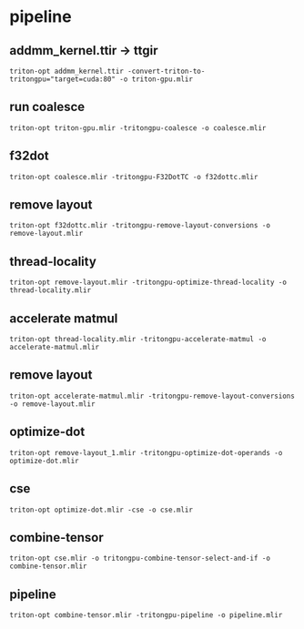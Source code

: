 # pipeline 
## addmm_kernel.ttir -> ttgir
`triton-opt addmm_kernel.ttir -convert-triton-to-tritongpu="target=cuda:80" -o triton-gpu.mlir`
## run coalesce
`triton-opt triton-gpu.mlir -tritongpu-coalesce -o coalesce.mlir`
## f32dot
`triton-opt coalesce.mlir -tritongpu-F32DotTC -o f32dottc.mlir`
## remove layout
`triton-opt f32dottc.mlir -tritongpu-remove-layout-conversions -o remove-layout.mlir`
## thread-locality
`triton-opt remove-layout.mlir -tritongpu-optimize-thread-locality -o thread-locality.mlir`
## accelerate matmul
`triton-opt thread-locality.mlir -tritongpu-accelerate-matmul -o accelerate-matmul.mlir`
## remove layout
`triton-opt accelerate-matmul.mlir -tritongpu-remove-layout-conversions -o remove-layout.mlir`
## optimize-dot
`triton-opt remove-layout_1.mlir -tritongpu-optimize-dot-operands -o optimize-dot.mlir`
## cse
`triton-opt optimize-dot.mlir -cse -o cse.mlir`
## combine-tensor
`triton-opt cse.mlir -o tritongpu-combine-tensor-select-and-if -o combine-tensor.mlir`
## pipeline
`triton-opt combine-tensor.mlir -tritongpu-pipeline -o pipeline.mlir`

